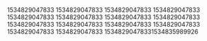 1534829047833
1534829047833
1534829047833
1534829047833
1534829047833
1534829047833
1534829047833
1534829047833
1534829047833
1534829047833
1534829047833
1534829047833
1534829047833
1534829047833
15348290478331534835989926